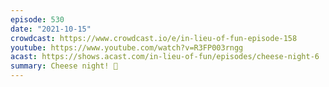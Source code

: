 ```yaml
---
episode: 530
date: "2021-10-15"
crowdcast: https://www.crowdcast.io/e/in-lieu-of-fun-episode-158
youtube: https://www.youtube.com/watch?v=R3FP003rngg
acast: https://shows.acast.com/in-lieu-of-fun/episodes/cheese-night-6
summary: Cheese night! 🧀
---
```

